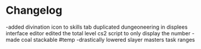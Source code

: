 # Changelog
-added divination icon to skills tab
	duplicated dungeoneering in displees interface editor
	edited the total level cs2 script to only display the number
-made coal stackable #temp
-drastically lowered slayer masters task ranges


